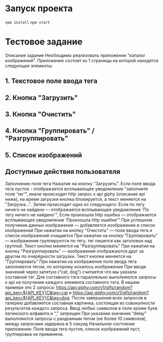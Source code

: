 # Запуск проекта
`npm install` 
`npm start`

# Тестовое задание
Описание задание
Необходимо реализовать приложение "каталог изображений". Приложение состоит из 1 страницы на которой находятся следующие элементы:
## 1. Текстовое поле ввода тега
## 2. Кнопка "Загрузить"
## 3. Кнопка "Очистить"
## 4. Кнопка "Группировать" / "Разгруппировать"
## 5. Список изображений

## Доступные действия пользователя
Заполнение поля тега
Нажатие на кнопку "Загрузить". Если поле ввода тега пустое - отображается всплывающее уведомление "заполните поле 'тег'",
иначе происходит http запрос к api giphy (описание api ниже), на время загрузки кнопка блокируется, а текст меняется на "Загрузка...".
Затем происходит одно из следующего:
Если по тегу ничего не найдено — отображается всплывающее уведомление 'По тегу ничего не найдено'",
Если произошла http ошибка — отображается всплывающее уведомление 'Произошла http ошибки'"
При успешном получении данных изображения — добавляется изображение в список изображений
При нажатии на кнопку "Очистить" — поле ввода тега и список изображений очищается
При нажатии на кнопку "Группировать" — изображения группируются по тегу, тег пишется как заголовок над группой. Текст кнопки меняется на "Разгруппировать"
При нажатии на кнопку "Разгруппировать" — изображения отображаются друг за другом по очерёдности загрузки. Текст кнопки меняется на "Группировать"
При нажатии на изображение поле ввода тега заполняется тегом, по которому искалось изображение
При вводе значений через запятую (“cat, dog”) считается что мы указали составной тэг. Для составного тэга параллельно выполняются запросы к api на получение каждого элемента составного тэга. В нашем примере это 2 запроса: https://api.giphy.com/v1/gifs/random?api_key=${API_KEY}C&tag=cat и https://api.giphy.com/v1/gifs/random?api_key=${API_KEY}C&tag=dog. После завершения всех запросов в галерею добавляется составная картинка, состоящая из совокупности результатов каждого запроса.
Ввод любых символов в поле кроме букв латинского алфавита и “,” запрещен
При указании значения “delay” выполняются запросы с рандомным тегом (не более 10 символов), между запросами задержка в 5 секунд
Начальное состояние приложения: Поле ввода тега пустое, список изображений пуст, группировка не применена.
